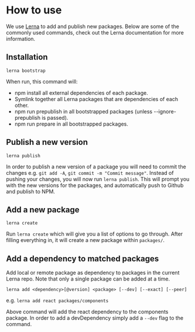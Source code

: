 # How to use

We use [Lerna](https://github.com/lerna/lerna) to add and publish new packages. Below are some of the commonly used commands, check out the Lerna documentation for more information.

## Installation

`lerna bootstrap`

When run, this command will:

- npm install all external dependencies of each package.
- Symlink together all Lerna packages that are dependencies of each other.
- npm run prepublish in all bootstrapped packages (unless --ignore-prepublish is passed).
- npm run prepare in all bootstrapped packages.

## Publish a new version

`lerna publish`

In order to publish a new version of a package you will need to commit the changes e.g. `git add -A`, `git commit -m "Commit message"`. Instead of pushing your changes, you will now run `lerna publish`. This will prompt you with the new versions for the packages, and automatically push to Github and publish to NPM.

## Add a new package

`lerna create`

Run `lerna create` which will give you a list of options to go through. After filling everything in, it will create a new package within `packages/`.

## Add a dependency to matched packages

Add local or remote package as dependency to packages in the current Lerna repo. Note that only a single package can be added at a time.

`lerna add <dependency>[@version] <package> [--dev] [--exact] [--peer]`

e.g. `lerna add react packages/components`

Above command will add the react dependency to the components package. In order to add a devDependency simply add a `--dev` flag to the command.

